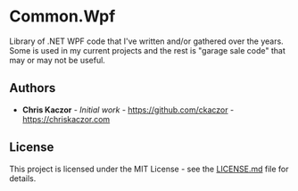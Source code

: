 ﻿# Common.Wpf

Library of .NET WPF code that I've written and/or gathered over the years. Some is used in my current projects and the rest is "garage sale code" that may or may not be useful.

## Authors

* **Chris Kaczor** - *Initial work* - https://github.com/ckaczor - https://chriskaczor.com

## License

This project is licensed under the MIT License - see the [LICENSE.md](LICENSE.md) file for details.

